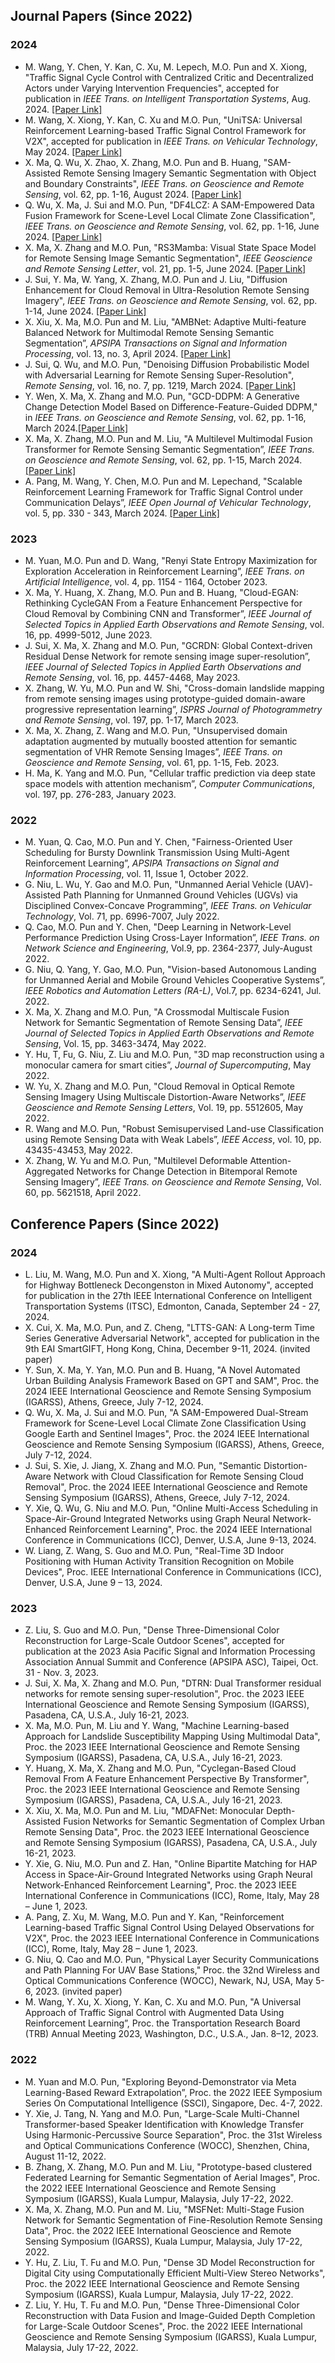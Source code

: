 ## **Journal Papers (Since 2022)**
### 2024
- M. Wang, Y. Chen, Y. Kan, C. Xu, M. Lepech, M.O. Pun and X. Xiong,  "Traffic Signal Cycle Control with Centralized Critic and Decentralized Actors under Varying Intervention Frequencies",  accepted for publication in *IEEE Trans. on Intelligent Transportation Systems*, Aug. 2024. [[Paper Link]](https://ieeexplore.ieee.org/document/10696929)
- M. Wang, X. Xiong, Y. Kan, C. Xu and M.O. Pun, "UniTSA: Universal Reinforcement Learning-based Traffic Signal Control Framework for V2X", accepted for publication in *IEEE Trans. on Vehicular Technology*, May 2024. [[Paper Link]](https://ieeexplore.ieee.org/document/10535743)
- X. Ma, Q. Wu, X. Zhao, X. Zhang, M.O. Pun and B. Huang, "SAM-Assisted Remote Sensing Imagery Semantic Segmentation with Object and Boundary Constraints", *IEEE Trans. on Geoscience and Remote Sensing*, vol. 62, pp. 1-16, August 2024.  [[Paper Link]](https://doi.org/10.1109/TGRS.2024.3443420)
- Q. Wu, X. Ma, J. Sui and M.O. Pun, "DF4LCZ: A SAM-Empowered Data Fusion Framework for Scene-Level Local Climate Zone Classification", *IEEE Trans. on Geoscience and Remote Sensing*, vol. 62, pp. 1-16, June 2024. [[Paper Link]](https://ieeexplore.ieee.org/abstract/document/10556641)
- X. Ma, X. Zhang and M.O. Pun, "RS3Mamba: Visual State Space Model for Remote Sensing Image Semantic Segmentation", *IEEE Geoscience and Remote Sensing Letter*, vol. 21, pp. 1-5, June 2024. [[Paper Link]](https://ieeexplore.ieee.org/document/10556777)
- J. Sui, Y. Ma, W. Yang, X. Zhang, M.O. Pun and J. Liu, "Diffusion Enhancement for Cloud Removal in Ultra-Resolution Remote Sensing Imagery", *IEEE Trans. on Geoscience and Remote Sensing*, vol. 62, pp. 1-14, June 2024. [[Paper Link]](https://ieeexplore.ieee.org/document/10552304)
- X. Xiu, X. Ma, M.O. Pun and M. Liu, "AMBNet: Adaptive Multi-feature Balanced Network for Multimodal Remote Sensing Semantic Segmentation”, *APSIPA Transactions on Signal and Information Processing*,  vol. 13, no. 3, April 2024. [[Paper Link]](https://www.nowpublishers.com/article/Details/SIP-2023-0071) 
- J. Sui, Q. Wu, and M.O. Pun, "Denoising Diffusion Probabilistic Model with Adversarial Learning for Remote Sensing Super-Resolution", *Remote Sensing*, vol. 16, no. 7, pp. 1219, March 2024. [[Paper Link]](https://www.mdpi.com/2072-4292/16/7/1219)
- Y. Wen, X. Ma, X. Zhang and M.O. Pun, "GCD-DDPM: A Generative Change Detection Model Based on Difference-Feature-Guided DDPM," in *IEEE Trans. on Geoscience and Remote Sensing*, vol. 62, pp. 1-16, March 2024.[[Paper Link]](https://ieeexplore.ieee.org/document/10479050)
- X. Ma, X. Zhang, M.O. Pun and M. Liu, "A Multilevel Multimodal Fusion Transformer for Remote Sensing Semantic Segmentation”, *IEEE Trans. on Geoscience and Remote Sensing*, vol. 62, pp. 1-15, March 2024. [[Paper Link]](https://ieeexplore.ieee.org/document/10458980)
- A. Pang, M. Wang, Y. Chen, M.O. Pun and M. Lepechand, "Scalable Reinforcement Learning Framework for Traffic Signal Control under Communication Delays”, *IEEE Open Journal of Vehicular Technology*,  vol. 5, pp. 330 - 343, March 2024. [[Paper Link]](https://ieeexplore.ieee.org/iel7/8782711/8889399/10443835.pdf)

### 2023

- M. Yuan, M.O. Pun and D. Wang, "Renyi State Entropy Maximization for Exploration Acceleration in Reinforcement Learning”, *IEEE Trans. on Artificial Intelligence*, vol. 4, pp. 1154 - 1164, October 2023.
- X. Ma, Y. Huang, X. Zhang, M.O. Pun and B. Huang, "Cloud-EGAN: Rethinking CycleGAN From a Feature Enhancement Perspective for Cloud Removal by Combining CNN and Transformer”, *IEEE Journal of Selected Topics in Applied Earth Observations and Remote Sensing*, vol. 16, pp. 4999-5012, June 2023.
- J. Sui, X. Ma, X. Zhang and M.O. Pun, "GCRDN: Global Context-driven Residual Dense Network for remote sensing image super-resolution”, *IEEE Journal of Selected Topics in Applied Earth Observations and Remote Sensing*, vol. 16, pp. 4457-4468, May 2023.
- X. Zhang, W. Yu, M.O. Pun and W. Shi, "Cross-domain landslide mapping from remote sensing images using prototype-guided domain-aware progressive representation learning”, *ISPRS Journal of Photogrammetry and Remote Sensing*, vol. 197, pp. 1-17, March 2023.
- X. Ma, X. Zhang, Z. Wang and M.O. Pun, "Unsupervised domain adaptation augmented by mutually boosted attention for semantic segmentation of VHR Remote Sensing Images”, *IEEE Trans. on Geoscience and Remote Sensing*, vol. 61, pp. 1-15, Feb. 2023.
- H. Ma, K. Yang and M.O. Pun, "Cellular traffic prediction via deep state space models with attention mechanism”, *Computer Communications*, vol. 197, pp. 276-283, January 2023.

### 2022

- M. Yuan, Q. Cao, M.O. Pun and Y. Chen, "Fairness-Oriented User Scheduling for Bursty Downlink Transmission Using Multi-Agent Reinforcement Learning”, *APSIPA Transactions on Signal and Information Processing*,  vol. 11, Issue 1, October 2022.
- G. Niu, L. Wu, Y. Gao and M.O. Pun, "Unmanned Aerial Vehicle (UAV)-Assisted Path Planning for Unmanned Ground Vehicles (UGVs) via Disciplined Convex-Concave Programming”, *IEEE Trans. on Vehicular Technology*, Vol. 71, pp. 6996-7007, July 2022.
- Q. Cao, M.O. Pun and Y. Chen, "Deep Learning in Network-Level Performance Prediction Using Cross-Layer Information”,  *IEEE Trans. on Network Science and Engineering*, Vol.9, pp. 2364-2377, July-August 2022.
- G. Niu, Q. Yang, Y. Gao, M.O. Pun, "Vision-based Autonomous Landing for Unmanned Aerial and Mobile Ground Vehicles Cooperative Systems”, *IEEE Robotics and Automation Letters (RA-L)*, Vol.7, pp. 6234-6241, Jul. 2022.
- X. Ma, X. Zhang and M.O. Pun, "A Crossmodal Multiscale Fusion Network for Semantic Segmentation of Remote Sensing Data”, *IEEE Journal of Selected Topics in Applied Earth Observations and Remote Sensing*, Vol. 15, pp. 3463-3474, May 2022.
- Y. Hu, T, Fu,  G. Niu,  Z. Liu and M.O. Pun, "3D map reconstruction using a monocular camera for smart cities”, *Journal of Supercomputing*, May 2022.
- W. Yu, X. Zhang and M.O. Pun, "Cloud Removal in Optical Remote Sensing Imagery Using Multiscale Distortion-Aware Networks”, *IEEE Geoscience and Remote Sensing Letters*, Vol. 19, pp. 5512605, May 2022.
- R. Wang and  M.O. Pun, "Robust Semisupervised Land-use Classification using Remote Sensing Data with Weak Labels”, *IEEE Access*, vol. 10, pp. 43435-43453, May 2022.
- X. Zhang, W. Yu and M.O. Pun, "Multilevel Deformable Attention-Aggregated Networks for Change Detection in Bitemporal Remote Sensing Imagery”, *IEEE Trans. on Geoscience and Remote Sensing*, Vol. 60, pp. 5621518, April 2022.


## **Conference Papers (Since 2022)**

### 2024
- L. Liu, M. Wang, M.O. Pun and X. Xiong, "A Multi-Agent Rollout Approach for Highway Bottleneck Decongenston in Mixed Autonomy", accepted for publication in the 27th IEEE International Conference on Intelligent Transportation Systems (ITSC), Edmonton, Canada, September 24 - 27, 2024.
- X. Cui, X. Ma, M.O. Pun, and Z. Cheng, "LTTS-GAN: A Long-term Time Series Generative Adversarial Network", accepted for publication in the 9th EAI SmartGIFT, Hong Kong, China, December 9-11, 2024. (invited paper)
- Y. Sun, X. Ma, Y. Yan, M.O. Pun and B. Huang, "A Novel Automated Urban Building Analysis Framework Based on GPT and SAM", Proc. the 2024 IEEE International Geoscience and Remote Sensing Symposium (IGARSS), Athens, Greece, July 7-12, 2024. 
- Q. Wu, X. Ma, J. Sui and M.O. Pun, "A SAM-Empowered Dual-Stream Framework for Scene-Level Local Climate Zone Classification Using Google Earth and Sentinel Images", Proc. the 2024 IEEE International Geoscience and Remote Sensing Symposium (IGARSS), Athens, Greece, July 7-12, 2024.
- J. Sui,  S. Xie, J. Jiang, X. Zhang and M.O. Pun, "Semantic Distortion-Aware Network with Cloud Classification for Remote Sensing Cloud Removal", Proc. the 2024 IEEE International Geoscience and Remote Sensing Symposium (IGARSS), Athens, Greece, July 7-12, 2024.
- Y. Xie, Q. Wu, G. Niu and M.O. Pun, "Online Multi-Access Scheduling in Space-Air-Ground Integrated Networks using Graph Neural Network-Enhanced Reinforcement Learning", Proc. the 2024 IEEE International Conference in Communications (ICC), Denver, U.S.A, June 9-13, 2024.
- W. Liang, Z. Wang, S. Guo and M.O. Pun, "Real-Time 3D Indoor Positioning with Human Activity Transition Recognition on Mobile Devices", Proc. IEEE International Conference in Communications (ICC), Denver, U.S.A, June 9 – 13, 2024.

### 2023

- Z. Liu, S. Guo and M.O. Pun, "Dense Three-Dimensional Color Reconstruction for Large-Scale Outdoor Scenes", accepted for publication at the 2023 Asia Pacific Signal and Information Processing Association Annual Summit and Conference (APSIPA ASC), Taipei, Oct. 31 - Nov. 3, 2023.
- J. Sui, X. Ma, X. Zhang and M.O. Pun, "DTRN: Dual Transformer residual networks for remote sensing super-resolution", Proc. the 2023 IEEE International Geoscience and Remote Sensing Symposium (IGARSS), Pasadena, CA, U.S.A., July 16-21, 2023.
- X. Ma, M.O. Pun, M. Liu and  Y. Wang, "Machine Learning-based Approach for Landslide Susceptibility Mapping Using Multimodal Data", Proc. the 2023 IEEE International Geoscience and Remote Sensing Symposium (IGARSS), Pasadena, CA, U.S.A., July 16-21, 2023.
- Y. Huang, X. Ma, X. Zhang and M.O. Pun, "Cyclegan-Based Cloud Removal From A Feature Enhancement Perspective By Transformer", Proc. the 2023 IEEE International Geoscience and Remote Sensing Symposium (IGARSS), Pasadena, CA, U.S.A., July 16-21, 2023.
- X. Xiu, X. Ma, M.O. Pun and M. Liu, "MDAFNet: Monocular Depth-Assisted Fusion Networks for Semantic Segmentation of Complex Urban Remote Sensing Data", Proc. the 2023 IEEE International Geoscience and Remote Sensing Symposium (IGARSS), Pasadena, CA, U.S.A., July 16-21, 2023.
- Y. Xie, G. Niu, M.O. Pun and Z. Han, "Online Bipartite Matching for HAP Access in Space-Air-Ground Integrated Networks using Graph Neural Network-Enhanced Reinforcement Learning", Proc. the 2023 IEEE International Conference in Communications (ICC), Rome, Italy, May 28 – June 1, 2023.
- A. Pang, Z. Xu, M. Wang, M.O. Pun and Y. Kan, "Reinforcement Learning-based Traffic Signal Control Using Delayed Observations for V2X", Proc.  the 2023 IEEE International Conference in Communications (ICC), Rome, Italy, May 28 – June 1, 2023.
- G. Niu, Q. Cao and M.O. Pun, "Physical Layer Security Communications and Path Planning For UAV Base Stations,"  Proc. the 32nd Wireless and Optical Communications Conference (WOCC), Newark, NJ, USA, May 5-6, 2023. (invited paper)
- M. Wang, Y. Xu, X. Xiong, Y. Kan, C. Xu and M.O. Pun, "A Universal Approach of Traffic Signal Control with Augmented Data Using Reinforcement Learning”, Proc. the Transportation Research Board (TRB) Annual Meeting 2023, Washington, D.C., U.S.A., Jan. 8–12, 2023.

### 2022

- M. Yuan and M.O. Pun, "Exploring Beyond-Demonstrator via Meta Learning-Based Reward Extrapolation”, Proc. the 2022 IEEE Symposium Series On Computational Intelligence (SSCI), Singapore, Dec. 4-7, 2022.
- Y. Xie, J. Tang, N. Yang and M.O. Pun, "Large-Scale Multi-Channel Transformer-based Speaker Identification with Knowledge Transfer Using Harmonic-Percussive Source Separation", Proc. the 31st Wireless and Optical Communications Conference (WOCC), Shenzhen, China, August 11-12, 2022.
- B. Zhang, X. Zhang, M.O. Pun and M. Liu, "Prototype-based clustered Federated Learning for Semantic Segmentation of Aerial Images", Proc. the 2022 IEEE International Geoscience and Remote Sensing Symposium (IGARSS), Kuala Lumpur, Malaysia, July 17-22, 2022.
- X. Ma, X. Zhang, M.O. Pun and M. Liu, "MSFNet: Multi-Stage Fusion Network for Semantic Segmentation of Fine-Resolution Remote Sensing Data", Proc. the 2022 IEEE International Geoscience and Remote Sensing Symposium (IGARSS), Kuala Lumpur, Malaysia, July 17-22, 2022.
- Y. Hu, Z. Liu, T. Fu and M.O. Pun, "Dense 3D Model Reconstruction for Digital City using Computationally Efficient Multi-View Stereo Networks", Proc. the 2022 IEEE International Geoscience and Remote Sensing Symposium (IGARSS), Kuala Lumpur, Malaysia, July 17-22, 2022.
- Z. Liu, Y. Hu, T. Fu and M.O. Pun, "Dense Three-Dimensional Color Reconstruction with Data Fusion and Image-Guided Depth Completion for Large-Scale Outdoor Scenes", Proc. the 2022 IEEE International Geoscience and Remote Sensing Symposium (IGARSS), Kuala Lumpur, Malaysia, July 17-22, 2022.